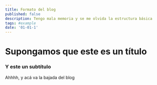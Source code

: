 ```yaml
---
title: Formato del blog
published: false
description: Tengo mala memoria y se me olvida la estructura básica
tags: #example
date: '01-01-1'
---
```


# Supongamos que este es un título

### Y este un subtítulo

Ahhhh, y acá va la bajada del blog